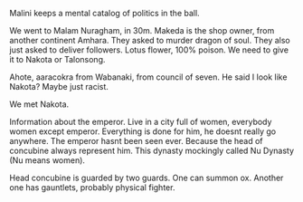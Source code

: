 Malini keeps a mental catalog of politics in the ball. 

We went to Malam Nuragham, in 30m. Makeda is the shop owner, from another continent Amhara. They asked to murder dragon of soul. They also just asked to deliver followers. Lotus flower, 100% poison. We need to give it to Nakota or Talonsong.

Ahote, aaracokra from Wabanaki, from council of seven. He said I look like Nakota? Maybe just racist.

We met Nakota.

Information about the emperor. Live in a city full of women, everybody women except emperor. Everything is done for him, he doesnt really go anywhere. The emperor hasnt been seen ever. Because the head of concubine always represent him. This dynasty mockingly called Nu Dynasty (Nu means women). 

Head concubine is guarded by two guards. One can summon ox. Another one has gauntlets, probably physical fighter.